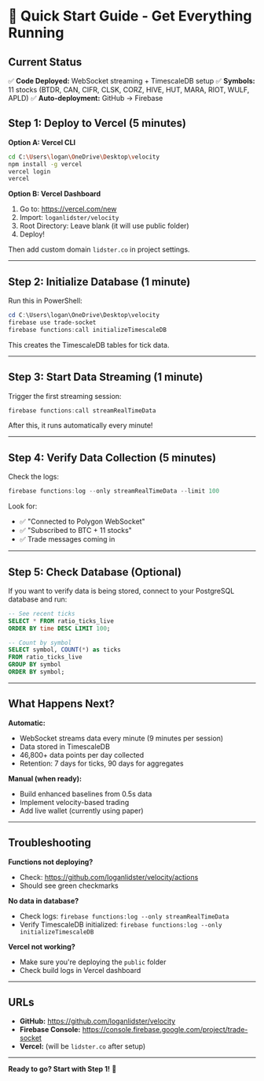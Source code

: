 # 🚀 Quick Start Guide - Get Everything Running

## Current Status

✅ **Code Deployed:** WebSocket streaming + TimescaleDB setup
✅ **Symbols:** 11 stocks (BTDR, CAN, CIFR, CLSK, CORZ, HIVE, HUT, MARA, RIOT, WULF, APLD)
✅ **Auto-deployment:** GitHub → Firebase

## Step 1: Deploy to Vercel (5 minutes)

**Option A: Vercel CLI**
```bash
cd C:\Users\logan\OneDrive\Desktop\velocity
npm install -g vercel
vercel login
vercel
```

**Option B: Vercel Dashboard**
1. Go to: https://vercel.com/new
2. Import: `loganlidster/velocity`
3. Root Directory: Leave blank (it will use public folder)
4. Deploy!

Then add custom domain `lidster.co` in project settings.

---

## Step 2: Initialize Database (1 minute)

Run this in PowerShell:
```powershell
cd C:\Users\logan\OneDrive\Desktop\velocity
firebase use trade-socket
firebase functions:call initializeTimescaleDB
```

This creates the TimescaleDB tables for tick data.

---

## Step 3: Start Data Streaming (1 minute)

Trigger the first streaming session:
```powershell
firebase functions:call streamRealTimeData
```

After this, it runs automatically every minute!

---

## Step 4: Verify Data Collection (5 minutes)

Check the logs:
```powershell
firebase functions:log --only streamRealTimeData --limit 100
```

Look for:
- ✅ "Connected to Polygon WebSocket"
- ✅ "Subscribed to BTC + 11 stocks"
- ✅ Trade messages coming in

---

## Step 5: Check Database (Optional)

If you want to verify data is being stored, connect to your PostgreSQL database and run:

```sql
-- See recent ticks
SELECT * FROM ratio_ticks_live 
ORDER BY time DESC LIMIT 100;

-- Count by symbol
SELECT symbol, COUNT(*) as ticks
FROM ratio_ticks_live
GROUP BY symbol
ORDER BY symbol;
```

---

## What Happens Next?

**Automatic:**
- WebSocket streams data every minute (9 minutes per session)
- Data stored in TimescaleDB
- 46,800+ data points per day collected
- Retention: 7 days for ticks, 90 days for aggregates

**Manual (when ready):**
- Build enhanced baselines from 0.5s data
- Implement velocity-based trading
- Add live wallet (currently using paper)

---

## Troubleshooting

**Functions not deploying?**
- Check: https://github.com/loganlidster/velocity/actions
- Should see green checkmarks

**No data in database?**
- Check logs: `firebase functions:log --only streamRealTimeData`
- Verify TimescaleDB initialized: `firebase functions:log --only initializeTimescaleDB`

**Vercel not working?**
- Make sure you're deploying the `public` folder
- Check build logs in Vercel dashboard

---

## URLs

- **GitHub:** https://github.com/loganlidster/velocity
- **Firebase Console:** https://console.firebase.google.com/project/trade-socket
- **Vercel:** (will be `lidster.co` after setup)

---

**Ready to go? Start with Step 1!** 🚀